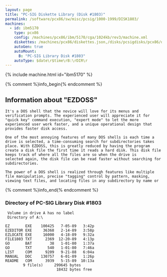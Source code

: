 ```yaml
---
layout: page
title: "PC-SIG Diskette Library (Disk #1803)"
permalink: /software/pcx86/sw/misc/pcsig/1000-1999/DISK1803/
machines:
  - id: ibm5170
    type: pcx86
    config: /machines/pcx86/ibm/5170/cga/1024kb/rev3/machine.xml
    diskettes: /machines/pcx86/diskettes.json,/disks/pcsigdisks/pcx86/diskettes.json
    autoGen: true
    autoMount:
      B: "PC-SIG Library Disk #1803"
    autoType: $date\r$time\rB:\rDIR\r
---
```


{% include machine.html id="ibm5170" %}

{% comment %}info_begin{% endcomment %}

## Information about "EZDOSS"

    It's a DOS shell that the novice will love for its menus and
    verification prompts. The experienced user will appreciate it for
    "quick key" command execution, "expert mode" to let the more
    experienced user work faster, and a unique operational design that
    provides faster disk access.
    
    One of the most annoying features of many DOS shells is each time a
    drive is selected, a time-consuming search for subdirectories takes
    place. With EZDOSS, this is greatly reduced by having the program
    create a disk file the first time it reads a hard disk. This disk file
    keeps track of where all the files are so when the drive is
    selected again, the disk file can be read faster without searching for
    subdirectories.
    
    The power of a DOS shell is realized through features like multiple
    file manipulation, precise "tagging" control by pattern, masking,
    viewing text files, and locating files in any subdirectory by name or
{% comment %}info_end{% endcomment %}


### Directory of PC-SIG Library Disk #1803

     Volume in drive A has no label
     Directory of A:\

    EZ       EXE    100425   7-05-89   3:42p
    EZEDITOR EXE     36368   2-14-89   3:58p
    EZLOCATE EXE     16000   4-18-89   9:32a
    FILE1803 TXT      2369  12-20-89   4:13p
    GO       BAT        38   1-01-80   1:37a
    GO       TXT       540   1-01-80   7:46a
    LIST     COM      9209   9-21-88   6:04a
    MANUAL   DOC    130757   6-01-89   1:26p
    README   COM      3939   5-15-89  10:13a
            9 file(s)     299645 bytes
                           18432 bytes free
